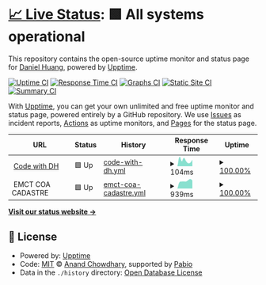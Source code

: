 # [📈 Live Status](https://dh46tw.github.io/status-page): <!--live status--> **🟩 All systems operational**

This repository contains the open-source uptime monitor and status page for [Daniel Huang](https://dh46tw.github.io/), powered by [Upptime](https://github.com/upptime/upptime).

[![Uptime CI](https://github.com/dh46tw/status-page/workflows/Uptime%20CI/badge.svg)](https://github.com/dh46tw/status-page/actions?query=workflow%3A%22Uptime+CI%22)
[![Response Time CI](https://github.com/dh46tw/status-page/workflows/Response%20Time%20CI/badge.svg)](https://github.com/dh46tw/status-page/actions?query=workflow%3A%22Response+Time+CI%22)
[![Graphs CI](https://github.com/dh46tw/status-page/workflows/Graphs%20CI/badge.svg)](https://github.com/dh46tw/status-page/actions?query=workflow%3A%22Graphs+CI%22)
[![Static Site CI](https://github.com/dh46tw/status-page/workflows/Static%20Site%20CI/badge.svg)](https://github.com/dh46tw/status-page/actions?query=workflow%3A%22Static+Site+CI%22)
[![Summary CI](https://github.com/dh46tw/status-page/workflows/Summary%20CI/badge.svg)](https://github.com/dh46tw/status-page/actions?query=workflow%3A%22Summary+CI%22)

With [Upptime](https://upptime.js.org), you can get your own unlimited and free uptime monitor and status page, powered entirely by a GitHub repository. We use [Issues](https://github.com/dh46tw/status-page/issues) as incident reports, [Actions](https://github.com/dh46tw/status-page/actions) as uptime monitors, and [Pages](https://dh46tw.github.io/status-page) for the status page.

<!--start: status pages-->
<!-- This summary is generated by Upptime (https://github.com/upptime/upptime) -->
<!-- Do not edit this manually, your changes will be overwritten -->
<!-- prettier-ignore -->
| URL | Status | History | Response Time | Uptime |
| --- | ------ | ------- | ------------- | ------ |
| <img alt="" src="https://icons.duckduckgo.com/ip3/dh46tw.github.io.ico" height="13"> [Code with DH](https://dh46tw.github.io/) | 🟩 Up | [code-with-dh.yml](https://github.com/dh46tw/status-page/commits/HEAD/history/code-with-dh.yml) | <details><summary><img alt="Response time graph" src="./graphs/code-with-dh/response-time-week.png" height="20"> 104ms</summary><br><a href="https://dh46tw.github.io/status-page/history/code-with-dh"><img alt="Response time 120" src="https://img.shields.io/endpoint?url=https%3A%2F%2Fraw.githubusercontent.com%2Fdh46tw%2Fstatus-page%2FHEAD%2Fapi%2Fcode-with-dh%2Fresponse-time.json"></a><br><a href="https://dh46tw.github.io/status-page/history/code-with-dh"><img alt="24-hour response time 108" src="https://img.shields.io/endpoint?url=https%3A%2F%2Fraw.githubusercontent.com%2Fdh46tw%2Fstatus-page%2FHEAD%2Fapi%2Fcode-with-dh%2Fresponse-time-day.json"></a><br><a href="https://dh46tw.github.io/status-page/history/code-with-dh"><img alt="7-day response time 104" src="https://img.shields.io/endpoint?url=https%3A%2F%2Fraw.githubusercontent.com%2Fdh46tw%2Fstatus-page%2FHEAD%2Fapi%2Fcode-with-dh%2Fresponse-time-week.json"></a><br><a href="https://dh46tw.github.io/status-page/history/code-with-dh"><img alt="30-day response time 124" src="https://img.shields.io/endpoint?url=https%3A%2F%2Fraw.githubusercontent.com%2Fdh46tw%2Fstatus-page%2FHEAD%2Fapi%2Fcode-with-dh%2Fresponse-time-month.json"></a><br><a href="https://dh46tw.github.io/status-page/history/code-with-dh"><img alt="1-year response time 120" src="https://img.shields.io/endpoint?url=https%3A%2F%2Fraw.githubusercontent.com%2Fdh46tw%2Fstatus-page%2FHEAD%2Fapi%2Fcode-with-dh%2Fresponse-time-year.json"></a></details> | <details><summary><a href="https://dh46tw.github.io/status-page/history/code-with-dh">100.00%</a></summary><a href="https://dh46tw.github.io/status-page/history/code-with-dh"><img alt="All-time uptime 100.00%" src="https://img.shields.io/endpoint?url=https%3A%2F%2Fraw.githubusercontent.com%2Fdh46tw%2Fstatus-page%2FHEAD%2Fapi%2Fcode-with-dh%2Fuptime.json"></a><br><a href="https://dh46tw.github.io/status-page/history/code-with-dh"><img alt="24-hour uptime 100.00%" src="https://img.shields.io/endpoint?url=https%3A%2F%2Fraw.githubusercontent.com%2Fdh46tw%2Fstatus-page%2FHEAD%2Fapi%2Fcode-with-dh%2Fuptime-day.json"></a><br><a href="https://dh46tw.github.io/status-page/history/code-with-dh"><img alt="7-day uptime 100.00%" src="https://img.shields.io/endpoint?url=https%3A%2F%2Fraw.githubusercontent.com%2Fdh46tw%2Fstatus-page%2FHEAD%2Fapi%2Fcode-with-dh%2Fuptime-week.json"></a><br><a href="https://dh46tw.github.io/status-page/history/code-with-dh"><img alt="30-day uptime 100.00%" src="https://img.shields.io/endpoint?url=https%3A%2F%2Fraw.githubusercontent.com%2Fdh46tw%2Fstatus-page%2FHEAD%2Fapi%2Fcode-with-dh%2Fuptime-month.json"></a><br><a href="https://dh46tw.github.io/status-page/history/code-with-dh"><img alt="1-year uptime 100.00%" src="https://img.shields.io/endpoint?url=https%3A%2F%2Fraw.githubusercontent.com%2Fdh46tw%2Fstatus-page%2FHEAD%2Fapi%2Fcode-with-dh%2Fuptime-year.json"></a></details>
| <img alt="" src="https://icons.duckduckgo.com/ip3/null.ico" height="13"> EMCT COA CADASTRE | 🟩 Up | [emct-coa-cadastre.yml](https://github.com/dh46tw/status-page/commits/HEAD/history/emct-coa-cadastre.yml) | <details><summary><img alt="Response time graph" src="./graphs/emct-coa-cadastre/response-time-week.png" height="20"> 939ms</summary><br><a href="https://dh46tw.github.io/status-page/history/emct-coa-cadastre"><img alt="Response time 963" src="https://img.shields.io/endpoint?url=https%3A%2F%2Fraw.githubusercontent.com%2Fdh46tw%2Fstatus-page%2FHEAD%2Fapi%2Femct-coa-cadastre%2Fresponse-time.json"></a><br><a href="https://dh46tw.github.io/status-page/history/emct-coa-cadastre"><img alt="24-hour response time 966" src="https://img.shields.io/endpoint?url=https%3A%2F%2Fraw.githubusercontent.com%2Fdh46tw%2Fstatus-page%2FHEAD%2Fapi%2Femct-coa-cadastre%2Fresponse-time-day.json"></a><br><a href="https://dh46tw.github.io/status-page/history/emct-coa-cadastre"><img alt="7-day response time 939" src="https://img.shields.io/endpoint?url=https%3A%2F%2Fraw.githubusercontent.com%2Fdh46tw%2Fstatus-page%2FHEAD%2Fapi%2Femct-coa-cadastre%2Fresponse-time-week.json"></a><br><a href="https://dh46tw.github.io/status-page/history/emct-coa-cadastre"><img alt="30-day response time 986" src="https://img.shields.io/endpoint?url=https%3A%2F%2Fraw.githubusercontent.com%2Fdh46tw%2Fstatus-page%2FHEAD%2Fapi%2Femct-coa-cadastre%2Fresponse-time-month.json"></a><br><a href="https://dh46tw.github.io/status-page/history/emct-coa-cadastre"><img alt="1-year response time 963" src="https://img.shields.io/endpoint?url=https%3A%2F%2Fraw.githubusercontent.com%2Fdh46tw%2Fstatus-page%2FHEAD%2Fapi%2Femct-coa-cadastre%2Fresponse-time-year.json"></a></details> | <details><summary><a href="https://dh46tw.github.io/status-page/history/emct-coa-cadastre">100.00%</a></summary><a href="https://dh46tw.github.io/status-page/history/emct-coa-cadastre"><img alt="All-time uptime 99.22%" src="https://img.shields.io/endpoint?url=https%3A%2F%2Fraw.githubusercontent.com%2Fdh46tw%2Fstatus-page%2FHEAD%2Fapi%2Femct-coa-cadastre%2Fuptime.json"></a><br><a href="https://dh46tw.github.io/status-page/history/emct-coa-cadastre"><img alt="24-hour uptime 100.00%" src="https://img.shields.io/endpoint?url=https%3A%2F%2Fraw.githubusercontent.com%2Fdh46tw%2Fstatus-page%2FHEAD%2Fapi%2Femct-coa-cadastre%2Fuptime-day.json"></a><br><a href="https://dh46tw.github.io/status-page/history/emct-coa-cadastre"><img alt="7-day uptime 100.00%" src="https://img.shields.io/endpoint?url=https%3A%2F%2Fraw.githubusercontent.com%2Fdh46tw%2Fstatus-page%2FHEAD%2Fapi%2Femct-coa-cadastre%2Fuptime-week.json"></a><br><a href="https://dh46tw.github.io/status-page/history/emct-coa-cadastre"><img alt="30-day uptime 99.02%" src="https://img.shields.io/endpoint?url=https%3A%2F%2Fraw.githubusercontent.com%2Fdh46tw%2Fstatus-page%2FHEAD%2Fapi%2Femct-coa-cadastre%2Fuptime-month.json"></a><br><a href="https://dh46tw.github.io/status-page/history/emct-coa-cadastre"><img alt="1-year uptime 99.22%" src="https://img.shields.io/endpoint?url=https%3A%2F%2Fraw.githubusercontent.com%2Fdh46tw%2Fstatus-page%2FHEAD%2Fapi%2Femct-coa-cadastre%2Fuptime-year.json"></a></details>

<!--end: status pages-->

[**Visit our status website →**](https://dh46tw.github.io/status-page)

## 📄 License

- Powered by: [Upptime](https://github.com/upptime/upptime)
- Code: [MIT](./LICENSE) © [Anand Chowdhary](https://anandchowdhary.com), supported by [Pabio](https://pabio.com)
- Data in the `./history` directory: [Open Database License](https://opendatacommons.org/licenses/odbl/1-0/)
